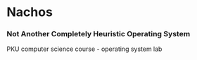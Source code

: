 # Nachos
### Not Another Completely Heuristic Operating System
PKU computer science course - operating system lab
